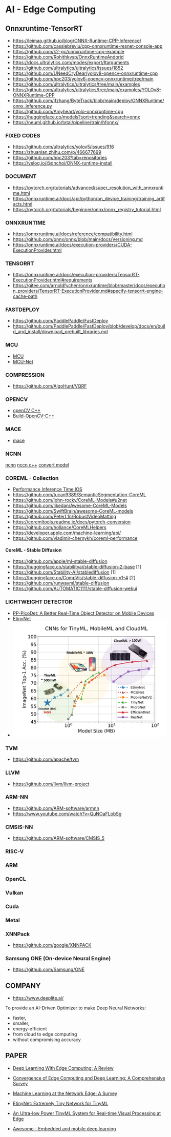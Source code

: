 # AI - Edge Computing

## Onnxruntime-TensorRT

- https://leimao.github.io/blog/ONNX-Runtime-CPP-Inference/
- https://github.com/cassiebreviu/cpp-onnxruntime-resnet-console-app
- https://github.com/k2-gc/onnxruntime-cpp-example
- https://github.com/Rohithkvsp/OnnxRuntimeAndorid
- https://docs.ultralytics.com/modes/export/#arguments
- https://github.com/ultralytics/ultralytics/issues/1852
- https://github.com/UNeedCryDear/yolov8-opencv-onnxruntime-cpp
- https://github.com/hpc203/yolov6-opencv-onnxruntime/tree/main
- https://github.com/ultralytics/ultralytics/tree/main/examples
- https://github.com/ultralytics/ultralytics/tree/main/examples/YOLOv8-ONNXRuntime-CPP
- https://github.com/ifzhang/ByteTrack/blob/main/deploy/ONNXRuntime/onnx_inference.py
- https://github.com/Amyheart/yolo-onnxruntime-cpp
- https://huggingface.co/models?sort=trending&search=onnx
- https://neuml.github.io/txtai/pipeline/train/hfonnx/

### FIXED CODES
- https://github.com/ultralytics/yolov5/issues/916
- https://zhuanlan.zhihu.com/p/466677699
- https://github.com/hpc203?tab=repositories
- https://velog.io/@dnchoi/ONNX-runtime-install

### DOCUMENT
- https://pytorch.org/tutorials/advanced/super_resolution_with_onnxruntime.html
- https://onnxruntime.ai/docs/api/python/on_device_training/training_artifacts.html
- https://pytorch.org/tutorials/beginner/onnx/onnx_registry_tutorial.html

### ONNXRUNTIME
- https://onnxruntime.ai/docs/reference/compatibility.html
- https://github.com/onnx/onnx/blob/main/docs/Versioning.md
- https://onnxruntime.ai/docs/execution-providers/CUDA-ExecutionProvider.html
  
### TENSORRT
- https://onnxruntime.ai/docs/execution-providers/TensorRT-ExecutionProvider.html#requirements
- https://gitee.com/arnoldfychen/onnxruntime/blob/master/docs/execution_providers/TensorRT-ExecutionProvider.md#specify-tensorrt-engine-cache-path

### FASTDEPLOY

- https://github.com/PaddlePaddle/FastDeploy
- https://github.com/PaddlePaddle/FastDeploy/blob/develop/docs/en/build_and_install/download_prebuilt_libraries.md

### MCU
- [MCU](https://mcunet.mit.edu/)
- [MCU-Net](https://github.com/mit-han-lab/mcunet)

### COMPRESSION
- https://github.com/AlgoHunt/VQRF

### OPENCV
- [openCV C++](https://www.youtube.com/playlist?list=PLUTbi0GOQwghR9db9p6yHqwvzc989q_mu)
- [Build-OpenCV-C++](https://gist.github.com/raulqf/f42c718a658cddc16f9df07ecc627be7)

### MACE
- [mace](https://github.com/xiaomi/mace)

### NCNN
[ncnn](https://github.com/Tencent/ncnn)
[nccn c++](https://github.com/Tencent/ncnn/blob/master/docs/how-to-use-and-FAQ/use-ncnn-with-alexnet.md)
[convert model](https://convertmodel.com/)

### COREML - Collection
- [Performance Inference Time IOS](https://github.com/vladimir-chernykh/coreml-performance)
- https://github.com/tucan9389/SemanticSegmentation-CoreML
- https://github.com/john-rocky/CoreML-Models#u2net
- https://github.com/likedan/Awesome-CoreML-Models
- https://github.com/SwiftBrain/awesome-CoreML-models
- https://github.com/PeterL1n/RobustVideoMatting
- https://coremltools.readme.io/docs/pytorch-conversion
- https://github.com/hollance/CoreMLHelpers
- https://developer.apple.com/machine-learning/api/
- https://github.com/vladimir-chernykh/coreml-performance

#### CoreML - Stable Diffusion
- https://github.com/apple/ml-stable-diffusion
- https://huggingface.co/stabilityai/stable-diffusion-2-base [1]
- https://github.com/Stability-AI/stablediffusion [1]
- https://huggingface.co/CompVis/stable-diffusion-v1-4 [2]
- https://github.com/runwayml/stable-diffusion
- https://github.com/AUTOMATIC1111/stable-diffusion-webui

### LIGHTWEIGHT DETECTOR
- [PP-PicoDet: A Better Real-Time Object Detector on Mobile Devices ](https://arxiv.org/pdf/2111.00902.pdf)
- [EtinyNet](https://github.com/aztc/EtinyNet)
- <img src="./tinyML.png" alt="tinyML" width="640">

### TVM
- https://github.com/apache/tvm
  
### LLVM
- https://github.com/llvm/llvm-project

### ARM-NN
- https://github.com/ARM-software/armnn
- https://www.youtube.com/watch?v=QuNOaFLobSg

### CMSIS-NN
- https://github.com/ARM-software/CMSIS_5

### RISC-V

### ARM

### OpenCL

### Vulkan

### Cuda

### Metal

### XNNPack
- https://github.com/google/XNNPACK

### Samsung ONE (On-device Neural Engine)
- https://github.com/Samsung/ONE

## COMPANY

- https://www.deeplite.ai/
  
To provide an AI-Driven Optimizer to make Deep Neural Networks:
- faster, 
- smaller,
- energy-efficient 
- from cloud to edge computing
- without compromising accuracy

## PAPER

- [Deep Learning With Edge Computing: A Review](https://www.cs.ucr.edu/~jiasi/pub/deep_edge_review.pdf)

- [Convergence of Edge Computing and Deep Learning: A Comprehensive Survey](https://arxiv.org/pdf/1907.08349.pdf)

- [Machine Learning at the Network Edge: A Survey](https://arxiv.org/pdf/1908.00080.pdf)

- [EtinyNet: Extremely Tiny Network for TinyML](https://ojs.aaai.org/index.php/AAAI/article/download/20387/version/18684/20146)

- [An Ultra-low Power TinyML System for Real-time Visual Processing at Edge](https://arxiv.org/pdf/2207.04663.pdf)

- [Awesome - Embedded and mobile deep learning](https://github.com/csarron/awesome-emdl/blob/master/README.md)
